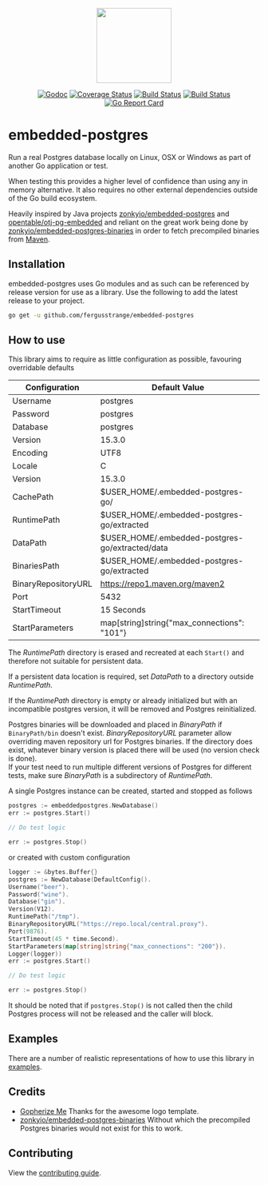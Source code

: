 <p align="center">
    <img src="https://raw.githubusercontent.com/fergusstrange/embedded-postgres/master/gopher.png" width="150">
</p>

<p align="center">
<a href="https://godoc.org/github.com/fergusstrange/embedded-postgres"><img src="https://godoc.org/github.com/fergusstrange/embedded-postgres?status.svg" alt="Godoc" /></a>
<a href='https://coveralls.io/github/fergusstrange/embedded-postgres?branch=master'><img src='https://coveralls.io/repos/github/fergusstrange/embedded-postgres/badge.svg?branch=master' alt='Coverage Status' /></a>
<a href="https://github.com/fergusstrange/embedded-postgres/actions"><img src="https://github.com/fergusstrange/embedded-postgres/workflows/Embedded%20Postgres/badge.svg" alt="Build Status" /></a>
<a href="https://app.circleci.com/pipelines/github/fergusstrange/embedded-postgres"><img src="https://circleci.com/gh/fergusstrange/embedded-postgres.svg?style=shield" alt="Build Status" /></a>
<a href="https://goreportcard.com/report/github.com/fergusstrange/embedded-postgres"><img src="https://goreportcard.com/badge/github.com/fergusstrange/embedded-postgres" alt="Go Report Card" /></a>
</p>

# embedded-postgres

Run a real Postgres database locally on Linux, OSX or Windows as part of another Go application or test.

When testing this provides a higher level of confidence than using any in memory alternative. It also requires no other
external dependencies outside of the Go build ecosystem.

Heavily inspired by Java projects [zonkyio/embedded-postgres](https://github.com/zonkyio/embedded-postgres)
and [opentable/otj-pg-embedded](https://github.com/opentable/otj-pg-embedded) and reliant on the great work being done
by [zonkyio/embedded-postgres-binaries](https://github.com/zonkyio/embedded-postgres-binaries) in order to fetch
precompiled binaries
from [Maven](https://mvnrepository.com/artifact/io.zonky.test.postgres/embedded-postgres-binaries-bom).

## Installation

embedded-postgres uses Go modules and as such can be referenced by release version for use as a library. Use the
following to add the latest release to your project.

```bash
go get -u github.com/fergusstrange/embedded-postgres
``` 

## How to use

This library aims to require as little configuration as possible, favouring overridable defaults

| Configuration       | Default Value                                   |
|---------------------|-------------------------------------------------|
| Username            | postgres                                        |
| Password            | postgres                                        |
| Database            | postgres                                        |
| Version             | 15.3.0                                          |
| Encoding            | UTF8                                            |
| Locale              | C                                               |
| Version             | 15.3.0                                          |
| CachePath           | $USER_HOME/.embedded-postgres-go/               |
| RuntimePath         | $USER_HOME/.embedded-postgres-go/extracted      |
| DataPath            | $USER_HOME/.embedded-postgres-go/extracted/data |
| BinariesPath        | $USER_HOME/.embedded-postgres-go/extracted      |
| BinaryRepositoryURL | https://repo1.maven.org/maven2                  |
| Port                | 5432                                            |
| StartTimeout        | 15 Seconds                                      |
| StartParameters     | map[string]string{"max_connections": "101"}     |

The *RuntimePath* directory is erased and recreated at each `Start()` and therefore not suitable for persistent data.

If a persistent data location is required, set *DataPath* to a directory outside *RuntimePath*.

If the *RuntimePath* directory is empty or already initialized but with an incompatible postgres version, it will be
removed and Postgres reinitialized.

Postgres binaries will be downloaded and placed in *BinaryPath* if `BinaryPath/bin` doesn't exist.
*BinaryRepositoryURL* parameter allow overriding maven repository url for Postgres binaries.
If the directory does exist, whatever binary version is placed there will be used (no version check
is done).  
If your test need to run multiple different versions of Postgres for different tests, make sure
*BinaryPath* is a subdirectory of *RuntimePath*.

A single Postgres instance can be created, started and stopped as follows

```go
postgres := embeddedpostgres.NewDatabase()
err := postgres.Start()

// Do test logic

err := postgres.Stop()
```

or created with custom configuration

```go
logger := &bytes.Buffer{}
postgres := NewDatabase(DefaultConfig().
Username("beer").
Password("wine").
Database("gin").
Version(V12).
RuntimePath("/tmp").
BinaryRepositoryURL("https://repo.local/central.proxy").
Port(9876).
StartTimeout(45 * time.Second).
StartParameters(map[string]string{"max_connections": "200"}).
Logger(logger))
err := postgres.Start()

// Do test logic

err := postgres.Stop()
```

It should be noted that if `postgres.Stop()` is not called then the child Postgres process will not be released and the
caller will block.

## Examples

There are a number of realistic representations of how to use this library
in [examples](https://github.com/fergusstrange/embedded-postgres/tree/master/examples).

## Credits

- [Gopherize Me](https://gopherize.me) Thanks for the awesome logo template.
- [zonkyio/embedded-postgres-binaries](https://github.com/zonkyio/embedded-postgres-binaries) Without which the
  precompiled Postgres binaries would not exist for this to work.

## Contributing

View the [contributing guide](CONTRIBUTING.md).

